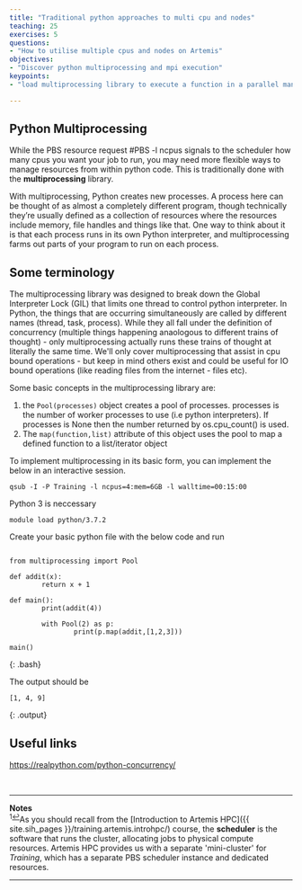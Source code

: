 ```yaml
---
title: "Traditional python approaches to multi cpu and nodes"
teaching: 25
exercises: 5
questions:
- "How to utilise multiple cpus and nodes on Artemis"
objectives:
- "Discover python multiprocessing and mpi execution"
keypoints:
- "load multiprocessing library to execute a function in a parallel manner"

---
```


## Python Multiprocessing

While the PBS resource request #PBS -l ncpus signals to the scheduler how many cpus you want your job to run, you may need more flexible ways to manage resources from within python code. This is traditionally done with the **multiprocessing** library. 

With multiprocessing, Python creates new processes. A process here can be thought of as almost a completely different program, though technically they’re usually defined as a collection of resources where the resources include memory, file handles and things like that. One way to think about it is that each process runs in its own Python interpreter, and multiprocessing farms out parts of your program to run on each process.

## Some terminology
The multiprocessing library was designed to break down the Global Interpreter Lock (GIL) that limits one thread to control python interpreter. In Python, the things that are occurring simultaneously are called by different names (thread, task, process). While they all fall under the definition of concurrency (multiple things happening anaologous to different trains of thought) - only multiprocessing actually runs these trains of thought at literally the same time. We'll only cover multiprocessing that assist in cpu bound operations - but keep in mind others exist and could be useful for IO bound operations (like reading files from the internet - files etc).

Some basic concepts in the multiprocessing library are:
1. the ```Pool(processes)``` object creates a pool of processes. processes is the number of worker processes to use (i.e python interpreters). If processes is None then the number returned by os.cpu_count() is used.
2. The ```map(function,list)``` attribute of this object uses the pool to map a defined function to a list/iterator object


To implement multiprocessing in its basic form, you can implement the below in an interactive session.

~~~
qsub -I -P Training -l ncpus=4:mem=6GB -l walltime=00:15:00
~~~

Python 3 is neccessary
~~~
module load python/3.7.2
~~~

Create your basic python file with the below code and run

~~~

from multiprocessing import Pool

def addit(x):
        return x + 1

def main():
        print(addit(4))

        with Pool(2) as p:
                print(p.map(addit,[1,2,3]))

main()

~~~
{: .bash}

The output should be
~~~
[1, 4, 9]
~~~
{: .output}


## Useful links

https://realpython.com/python-concurrency/





<br>

___
**Notes**   
<sup id="f1">1[↩](#a1)</sup>As you should recall from the [Introduction to Artemis HPC]({{ site.sih_pages }}/training.artemis.introhpc/) course, the **scheduler** is the software that runs the cluster, allocating jobs to physical compute resources. Artemis HPC provides us with a separate 'mini-cluster' for _Training_, which has a separate PBS scheduler instance and dedicated resources.

___
<br>
